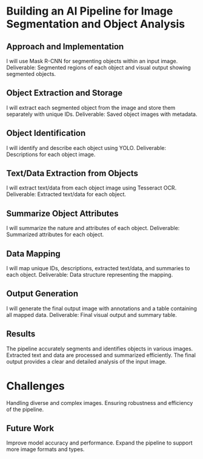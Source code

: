 # Building an AI Pipeline for Image Segmentation and Object Analysis 



## Approach and Implementation

I will use Mask R-CNN for segmenting objects within an input image.
Deliverable: Segmented regions of each object and visual output showing segmented objects.

## Object Extraction and Storage

I will extract each segmented object from the image and store them separately with unique IDs.
Deliverable: Saved object images with metadata.

## Object Identification

I will identify and describe each object using YOLO.
Deliverable: Descriptions for each object image.

## Text/Data Extraction from Objects

I will extract text/data from each object image using Tesseract OCR.
Deliverable: Extracted text/data for each object.

## Summarize Object Attributes

I will summarize the nature and attributes of each object.
Deliverable: Summarized attributes for each object.

## Data Mapping

I will map unique IDs, descriptions, extracted text/data, and summaries to each object.
Deliverable: Data structure representing the mapping.

## Output Generation

I will generate the final output image with annotations and a table containing all mapped data.
Deliverable: Final visual output and summary table.

## Results

The pipeline accurately segments and identifies objects in various images.
Extracted text and data are processed and summarized efficiently.
The final output provides a clear and detailed analysis of the input image.

# Challenges

Handling diverse and complex images.
Ensuring robustness and efficiency of the pipeline.

## Future Work

Improve model accuracy and performance.
Expand the pipeline to support more image formats and types.
